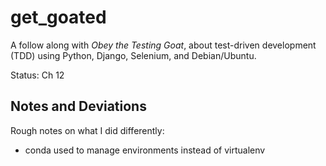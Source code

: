 # get_goated

A follow along with *Obey the Testing Goat*, about test-driven development (TDD) 
using Python, Django, Selenium, and Debian/Ubuntu.

Status: Ch 12

## Notes and Deviations

Rough notes on what I did differently:

* conda used to manage environments instead of virtualenv
